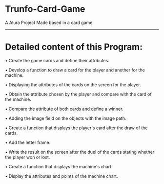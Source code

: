 # Trunfo-Card-Game

A Alura Project Made based in a card game 

<hr>

# Detailed content of this Program:

• Create the game cards and define their attributes.

• Develop a function to draw a card for the player and another for the machine.

• Displaying the attributes of the cards on the screen for the player.

• Obtain the attribute chosen by the player and compare with the card of the machine.

• Compare the attribute of both cards and define a winner.

• Adding the image field on the objects with the image path.

• Create a function that displays the player's card after the draw of the cards.

• Add the letter frame.

• Write the result on the screen after the duel of the cards stating whether the player won or lost.

• Create a function that displays the machine's chart.

• Display the attributes and points of the machine chart.
